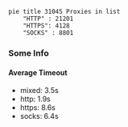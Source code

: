 
```mermaid
pie title 31045 Proxies in list
    "HTTP" : 21201
    "HTTPS": 4128
    "SOCKS" : 8801
```

### Some Info
#### Average Timeout

- mixed: 3.5s
- http: 1.9s
- https: 8.6s
- socks: 6.4s